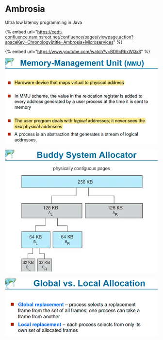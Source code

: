 # Ambrosia

Ultra low latency programming in Java 

{% embed url="https://cedt-confluence.nam.nsroot.net/confluence/pages/viewpage.action?spaceKey=Chronology&title=Ambrosia+Microservices" %}

{% embed url="https://www.youtube.com/watch?v=BD9cRbxWQx8" %}





![](../.gitbook/assets/image%20%2895%29.png)

![](../.gitbook/assets/image%20%28157%29.png)

![](../.gitbook/assets/image%20%28144%29.png)



